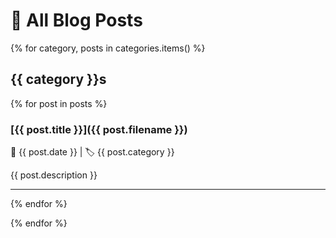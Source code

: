 # 📜 All Blog Posts

{% for category, posts in categories.items() %}
## {{ category }}s

{% for post in posts %}
### [{{ post.title }}]({{ post.filename }})
📅 {{ post.date }} | 🏷️ {{ post.category }}

{{ post.description }}

---
{% endfor %}

{% endfor %}

